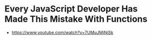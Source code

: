 # Every JavaScript Developer Has Made This Mistake With Functions

* <https://www.youtube.com/watch?v=7UMuJMiNjSk>
